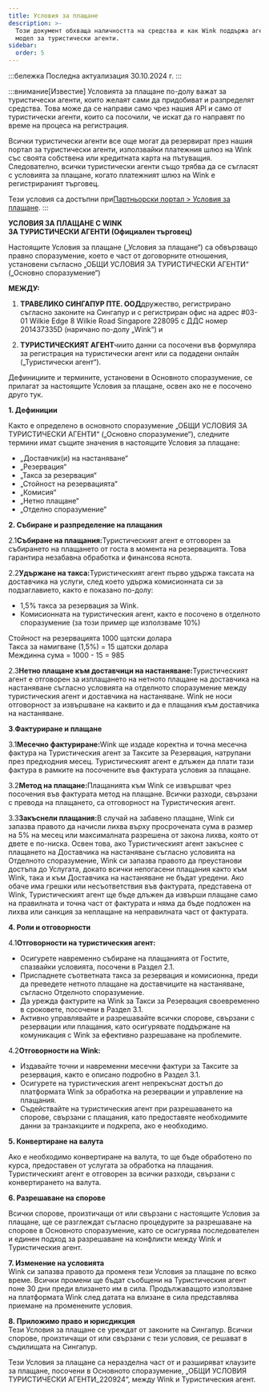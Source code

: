 ```yaml
---
title: Условия за плащане
description: >-
  Този документ обхваща наличността на средства и как Wink поддържа агентския
  модел за туристически агенти.
sidebar:
  order: 5
---
```

:::бележка
Последна актуализация 30.10.2024 г.
:::

:::внимание\[Известие]
Условията за плащане по-долу важат за туристически агенти, които желаят сами да придобиват и разпределят средства.
Това може да се направи само чрез нашия API и само от туристически агенти, които са посочили, че искат да го направят по време на процеса на регистрация.

Всички туристически агенти все още могат да резервират през нашия портал за туристически агенти, използвайки платежния шлюз на Wink със своята собствена или кредитната карта на пътуващия. Следователно, всички туристически агенти също трябва да се съгласят с условията за плащане, когато платежният шлюз на Wink е регистрираният търговец.

Тези условия са достъпни при[Партньорски портал > Условия за плащане](/studio/payment-terms).
:::

**УСЛОВИЯ ЗА ПЛАЩАНЕ С WINK**\
**ЗА ТУРИСТИЧЕСКИ АГЕНТИ (Официален търговец)**

Настоящите Условия за плащане („Условия за плащане“) са обвързващо правно споразумение, което е част от договорните отношения, установени съгласно „ОБЩИ УСЛОВИЯ ЗА ТУРИСТИЧЕСКИ АГЕНТИ“ („Основно споразумение“)

**МЕЖДУ:**

1. **ТРАВЕЛИКО СИНГАПУР ПТЕ. ООД**дружество, регистрирано съгласно законите на Сингапур и с регистриран офис на адрес #03-01 Wilkie Edge 8 Wilkie Road Singapore 228095 с ДДС номер 201437335D (наричано по-долу „Wink“) и

2. **ТУРИСТИЧЕСКИЯТ АГЕНТ**чиито данни са посочени във формуляра за регистрация на туристически агент или са подадени онлайн („Туристически агент“).

Дефинициите и термините, установени в Основното споразумение, се прилагат за настоящите Условия за плащане, освен ако не е посочено друго тук.

**1. Дефиниции**

Както е определено в основното споразумение „ОБЩИ УСЛОВИЯ ЗА ТУРИСТИЧЕСКИ АГЕНТИ“ („Основно споразумение“), следните термини имат същите значения в настоящите Условия за плащане:

* „Доставчик(и) на настаняване“
* „Резервация“
* „Такса за резервация“
* „Стойност на резервацията“
* „Комисия“
* „Нетно плащане“
* „Отделно споразумение“

**2. Събиране и разпределение на плащания**

2.1**Събиране на плащания:**&#x422;уристическият агент е отговорен за събирането на плащането от госта в момента на резервацията. Това гарантира незабавна обработка и финансова яснота.

2.2**Удържане на такса:**&#x422;уристическият агент първо удържа таксата на доставчика на услуги, след което удържа комисионната си за подзаглавието, както е показано по-долу:

* 1,5% такса за резервация за Wink.
* Комисионната на туристическия агент, както е посочено в отделното споразумение (за този пример ще използваме 10%)

Стойност на резервацията 1000 щатски долара\
Такса за намигване (1,5%) = 15 щатски долара\
Междинна сума = 1000 - 15 = 985

2.3**Нетно плащане към доставчици на настаняване:**&#x422;уристическият агент е отговорен за изплащането на нетното плащане на доставчика на настаняване съгласно условията на отделното споразумение между туристическия агент и доставчика на настаняване. Wink не носи отговорност за извършване на каквито и да е плащания към доставчика на настаняване.

**3**.**Фактуриране и плащане**

3.1**Месечно фактуриране:**&#x57;ink ще издаде коректна и точна месечна фактура на Туристическия агент за Таксите за Резервация, натрупани през предходния месец. Туристическият агент е длъжен да плати тази фактура в рамките на посочените във фактурата условия за плащане.

3.2**Метод на плащане:**&#x41F;лащанията към Wink се извършват чрез посочения във фактурата метод на плащане. Всички разходи, свързани с превода на плащането, са отговорност на Туристическия агент.

3.3**Закъснели плащания:**&#x412; случай на забавено плащане, Wink си запазва правото да начисли лихва върху просрочената сума в размер на 5% на месец или максималната разрешена от закона лихва, която от двете е по-ниска. Освен това, ако Туристическият агент закъснее с плащането на Доставчика на настаняване съгласно условията на Отделното споразумение, Wink си запазва правото да преустанови достъпа до Услугата, докато всички непогасени плащания както към Wink, така и към Доставчика на настаняване не бъдат уредени. Ако обаче има грешки или несъответствия във фактурата, представена от Wink, Туристическият агент ще бъде длъжен да извърши плащане само на правилната и точна част от фактурата и няма да бъде подложен на лихва или санкция за неплащане на неправилната част от фактурата.

**4. Роли и отговорности**

4.1**Отговорности на туристическия агент:**

* Осигурете навременно събиране на плащанията от Гостите, спазвайки условията, посочени в Раздел 2.1.
* Приспаднете съответната такса за резервация и комисионна, преди да преведете нетното плащане на доставчиците на настаняване, съгласно Отделното споразумение.
* Да урежда фактурите на Wink за Такси за Резервация своевременно в сроковете, посочени в Раздел 3.1.
* Активно управлявайте и разрешавайте всички спорове, свързани с резервации или плащания, като осигурявате поддържане на комуникация с Wink за ефективно разрешаване на проблемите.

4.2**Отговорности на Wink:**

* Издавайте точни и навременни месечни фактури за Таксите за резервация, както е описано подробно в Раздел 3.1.
* Осигурете на туристическия агент непрекъснат достъп до платформата Wink за обработка на резервации и управление на плащания.
* Съдействайте на туристическия агент при разрешаването на спорове, свързани с плащания, като предоставяте необходимите данни за транзакциите и подкрепа, ако е необходимо.

**5. Конвертиране на валута**

Ако е необходимо конвертиране на валута, то ще бъде обработено по курса, предоставен от услугата за обработка на плащания. Туристическият агент е отговорен за всички разходи, свързани с конвертирането на валута.

**6. Разрешаване на спорове**

Всички спорове, произтичащи от или свързани с настоящите Условия за плащане, ще се разглеждат съгласно процедурите за разрешаване на спорове в Основното споразумение, като се осигурява последователен и единен подход за разрешаване на конфликти между Wink и Туристическия агент.

**7. Изменение на условията**\
Wink си запазва правото да променя тези Условия за плащане по всяко време. Всички промени ще бъдат съобщени на Туристическия агент поне 30 дни преди влизането им в сила. Продължаващото използване на платформата Wink след датата на влизане в сила представлява приемане на променените условия.

**8. Приложимо право и юрисдикция**\
Тези Условия за плащане се уреждат от законите на Сингапур. Всички спорове, произтичащи от или свързани с тези условия, се решават в съдилищата на Сингапур.

Тези Условия за плащане са неразделна част от и разширяват клаузите за плащане, посочени в Основното споразумение, „ОБЩИ УСЛОВИЯ ТУРИСТИЧЕСКИ АГЕНТИ\_220924“, между Wink и Туристическия агент.

